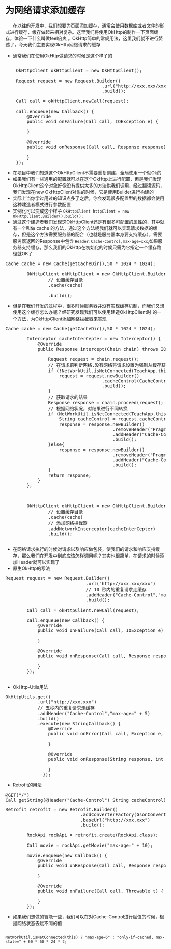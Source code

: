 # 为网络请求添加缓存 #
<p>&nbsp;&nbsp;&nbsp;&nbsp;&nbsp;&nbsp;在以往的开发中，我们想要为页面添加缓存，通常会使用数据库或者文件的形式进行缓存，缓存做起来相对复杂。这里我们将使用OkHttp的制作一下页面缓存，体验一下什么叫做feel倍爽
。OkHttp简单的常规用法，这里我们就不进行赘述了，今天我们主要实现OkHttp网络请求的缓存</p>

- 通常我们在使用OkHttp做请求的时候是这个样子的
<pre>

    OkHttpClient okHttpClient = new OkHttpClient();

    Request request = new Request.Builder()
                                    .url("http://xxx.xxx/xxx")
                                    .build();

    Call call = okHttpClient.newCall(request);

    call.enqueue(new Callback() {
        @Override
        public void onFailure(Call call, IOException e) {

        }

        @Override
        public void onResponse(Call call, Response response) throws IOException {

        }
    });
</pre>
- 在项目中我们知道这个OkHttpClient不需要重复创建，全局使用一个就Ok的
- 如果我们有一些通用的配置就可以在这个OkHttp上进行配置，但是我们发现OkHttpClient这个对象好像没有提供太多的方法供我们调用，经过翻读源码，我们发现在new OkHttpClient对象的时候，它是使用Builder进行构建的
- 实际上当你学过用过的知识点多了之后，你会发现很多配置型的数据都会使用这种建造者模式进行参数配置
- 实例化可以变成这个样子
<code>OkHttpClient httpClient = new OkHttpClient.Builder().build();</code>
- 通过这个建造者我们发现这OkHttpClient还是有很多可配置的属性的，其中就有一个叫做 cache 的方法，通过这个方法呢我们就可以实现请求数据的缓存，但是这个方法需要服务器的配合（也就是服务器本身要支持缓存），需要服务器返回的Response中包含
  <code>Header:Cache-Control,max-age=xxx</code>,如果服务器支持缓存，那么我们的OkHttp在初始化的时候只需为它指定一个缓存路径就OK了
<pre>
Cache cache = new Cache(getCacheDir(),50 * 1024 * 1024);

        OkHttpClient okHttpClient = new OkHttpClient.Builder()
                // 设置缓存目录
                .cache(cache)

                .build();
</pre>
- 但是在我们开发的过程中，很多时候服务器并没有实现缓存机制，而我们又想使用这个缓存怎么办呢？经研究发现我们可以使用建造OkHttpClient时
  的一个方法，为OkHttpClient添加网络拦截器来实现
<pre>
Cache cache = new Cache(getCacheDir(),50 * 1024 * 1024);

        Interceptor cacheInterCepter = new Interceptor() {
            @Override
            public Response intercept(Chain chain) throws IOException {

                Request request = chain.request();
                // 在请求前判断网络,没有网络将请求设置为强制从缓存获取
                if (!NetWorkUtil.isNetConnected(TeachApp.this)) {
                    request = request.newBuilder()
                                    .cacheControl(CacheControl.FORCE_CACHE)
                                    .build();
                }
                // 获取请求的结果
                Response response = chain.proceed(request);
                // 根据网络状况，对结果进行不同转换
                if (NetWorkUtil.isNetConnected(TeachApp.this)) {
                    String cacheControl = request.cacheControl().toString();
                    response = response.newBuilder()
                                        .removeHeader("Pragma")
                                        .addHeader("Cache-Control",cacheControl)
                                        .build();
                }else{
                    response = response.newBuilder()
                                        .removeHeader("Pragma")
                                        .addHeader("Cache-Control","public,only-if-cached,max-stale" + 60 * 60 * 24 * 2)
                                        .build();
                }
                return response;
            }
        };



        OkHttpClient okHttpClient = new OkHttpClient.Builder()
                // 设置缓存目录
                .cache(cache)
                // 添加网络拦截器
                .addNetworkInterceptor(cacheInterCepter)
                .build();

</pre>
- 在网络请求执行的时候对请求以及响应做包装，使我们的请求和响应支持缓存，那么我们在开发中到底应该怎样调用呢？其实也很简单，在请求的时候添加Header就可以实现了
- 原生OkHttp的写法
<pre>
Request request = new Request.Builder()
                              .url("http://xxx.xxx/xxx")
                              // 10 秒内的重复请求走缓存
                              .addHeader("Cache-Control","max-age=" + 10)
                              .build();

        Call call = okHttpClient.newCall(request);

        call.enqueue(new Callback() {
            @Override
            public void onFailure(Call call, IOException e) {

            }

            @Override
            public void onResponse(Call call, Response response) throws IOException {

            }
        });

</pre>
- OkHttp-Utils用法
<pre>
OkHttpUtils.get()
            .url("http://xxx.xxx")
            // 五秒内的重复请求走缓存
            .addHeader("Cache-Control","max-age=" + 5)
            .build()
            .execute(new StringCallback() {
                @Override
                public void onError(Call call, Exception e, int id) {

                }

                @Override
                public void onResponse(String response, int id) {

                }
              });
</pre>
- Retrofit的用法
<pre>
@GET("/")
Call<String> getString(@Header("Cache-Control") String cacheControl);
</pre>
<pre>
Retrofit retrofit = new Retrofit.Builder()
                            .addConverterFactory(GsonConverterFactory.create())
                            .baseUrl("http://xxx.xxx")
                            .build();

        RockApi rockApi = retrofit.create(RockApi.class);

        Call<Movie> movie = rockApi.getMovie("max-age=" + 10);

        movie.enqueue(new Callback<Movie>() {
            @Override
            public void onResponse(Call<Movie> call, Response<Movie> response) {

            }

            @Override
            public void onFailure(Call<Movie> call, Throwable t) {

            }
        });
</pre>
- 如果我们想做的智能一些，我们可以在对Cache-Control进行赋值的时候，根据网络状态去赋不同的值
<code>
NetWorkUtil.isNetConnected(this) ? "max-age=6" : "only-if-cached, max-stale=" + 60 * 60 * 24 * 2;
</code>
